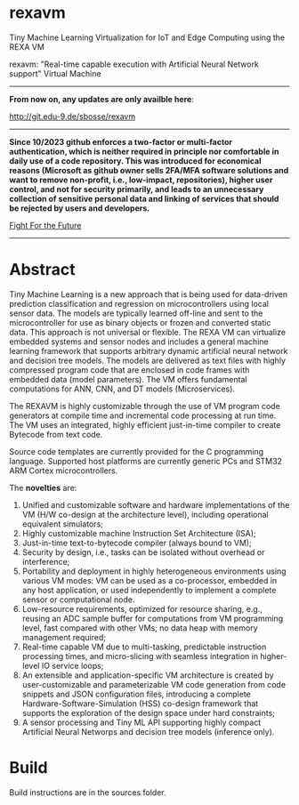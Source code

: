 # rexavm

Tiny Machine Learning Virtualization for IoT and Edge Computing using the REXA VM

rexavm: "Real-time capable execution with Artificial Neural Network support" Virtual Machine

---

**From now on, any updates are only availble here**:

http://git.edu-9.de/sbosse/rexavm

---

**Since 10/2023 github enforces a two-factor or multi-factor authentication, which is neither required in principle nor comfortable in daily use of a code repository. This was introduced for economical reasons (Microsoft as github owner sells 2FA/MFA software solutions and want to remove non-profit, i.e., low-impact, repositories), higher user control, and not for security primarily, and leads to an unnecessary collection of sensitive personal data and linking of services that should be rejected by users and developers.**

<a href="https://www.battleforlibraries.com/">Fight For the Future</a>

---

# Abstract

Tiny Machine Learning is a new approach that is being used for data-driven prediction classification and regression on microcontrollers using local sensor data. The models are typically learned off-line and sent to the microcontroller for use as binary objects or frozen and converted static data. This approach is not universal or flexible. The REXA VM can virtualize embedded systems and sensor nodes and includes a general machine learning framework that supports arbitrary dynamic artificial neural network and decision tree models. The models are delivered as text files with highly compressed program code that are enclosed in code frames with embedded data (model parameters). The VM offers fundamental computations for ANN, CNN, and DT models (Microservices). 

The REXAVM is highly customizable through the use of VM program code generators at compile time and incremental code processing at run time. The VM uses an integrated, highly efficient just-in-time compiler to create Bytecode from text code.

Source code templates are currently provided  for the C programming language. Supported host platforms are currently generic PCs and STM32 ARM Cortex microcontrollers.

The **novelties** are:

1. Unified and customizable software and hardware implementations of the VM (H/W co-design at the architecture level), including operational equivalent simulators;
2. Highly customizable machine Instruction Set Architecture (ISA);
3. Just-in-time text-to-bytecode compiler (always bound to VM);
4. Security by design, i.e., tasks can be isolated without overhead or interference;
5. Portability and deployment in highly heterogeneous environments using various VM modes: VM can be used as a co-processor, embedded in any host application, or used independently to implement a complete sensor or computational node.
6. Low-resource requirements, optimized for resource sharing, e.g., reusing an ADC sample buffer for computations from VM programming level, fast compared with other VMs; no data heap with memory management required;
7. Real-time capable VM due to multi-tasking, predictable instruction processing times, and micro-slicing with seamless integration in higher-level IO service loops;
8. An extensible and application-specific VM architecture is created by user-customizable and parameterizable VM code generation from code snippets and JSON configuration files, introducing a complete Hardware-Software-Simulation (HSS) co-design framework that supports the exploration of the design space under hard constraints;
9. A sensor processing and Tiny ML API supporting highly compact Artificial Neural Networps and decision tree models (inference only).


# Build 

Build instructions are in the sources folder.


